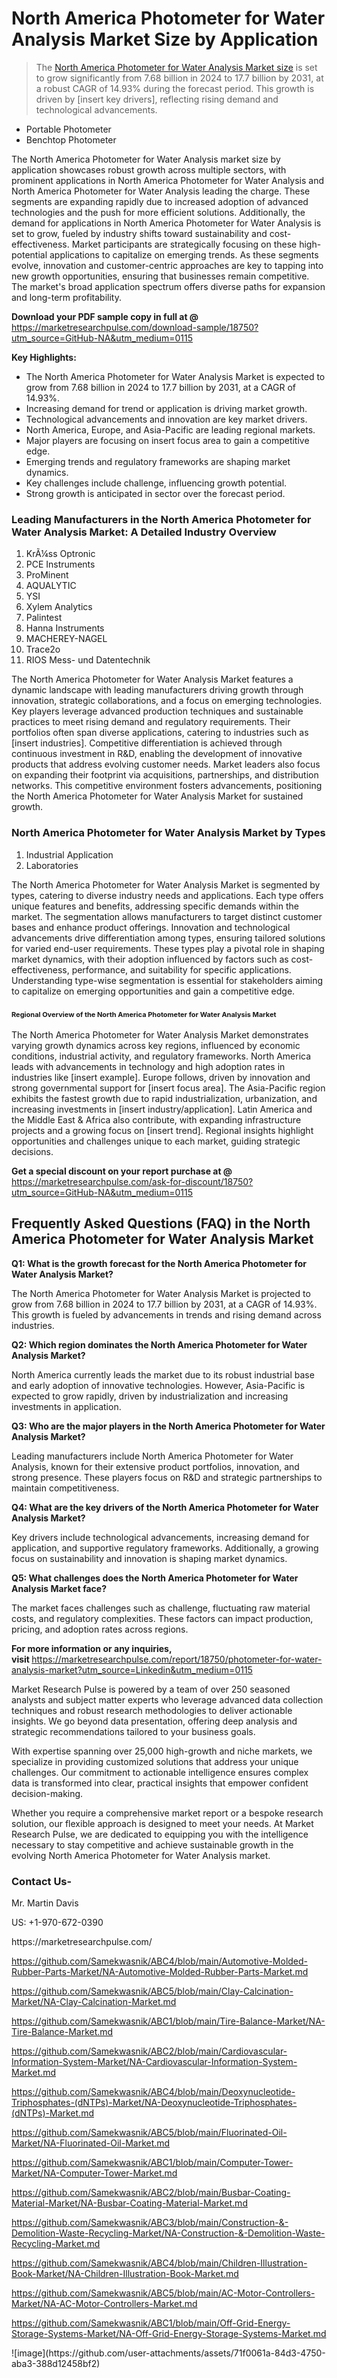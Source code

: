 <h1>North America Photometer for Water Analysis Market&nbsp;Size by Application</h1><blockquote><p>The <a href="https://marketresearchpulse.com/download-sample/18750?utm_source=GitHub-NA&amp;utm_medium=0115">North America Photometer for Water Analysis Market size</a> is set to grow significantly from 7.68 billion in 2024 to 17.7 billion by 2031, at a robust CAGR of 14.93% during the forecast period. This growth is driven by [insert key drivers], reflecting rising demand and technological advancements.</p></blockquote><ul><li>Portable Photometer<li> Benchtop Photometer</li></ul><p>The North America Photometer for Water Analysis market size by application showcases robust growth across multiple sectors, with prominent applications in North America Photometer for Water Analysis and North America Photometer for Water Analysis leading the charge. These segments are expanding rapidly due to increased adoption of advanced technologies and the push for more efficient solutions. Additionally, the demand for applications in North America Photometer for Water Analysis is set to grow, fueled by industry shifts toward sustainability and cost-effectiveness. Market participants are strategically focusing on these high-potential applications to capitalize on emerging trends. As these segments evolve, innovation and customer-centric approaches are key to tapping into new growth opportunities, ensuring that businesses remain competitive. The market's broad application spectrum offers diverse paths for expansion and long-term profitability.</p><p><strong>Download your PDF sample copy in full at @ </strong><a href="https://marketresearchpulse.com/download-sample/18750?utm_source=GitHub-NA&amp;utm_medium=0115">https://marketresearchpulse.com/download-sample/18750?utm_source=GitHub-NA&amp;utm_medium=0115</a></p><p><strong>Key Highlights: </strong></p><ul><li>The North America Photometer for Water Analysis Market is expected to grow from 7.68 billion in 2024 to 17.7 billion by 2031, at a CAGR of 14.93%.</li><li>Increasing demand for trend or application is driving market growth.</li><li>Technological advancements and innovation are key market drivers.</li><li>North America, Europe, and Asia-Pacific are leading regional markets.</li><li>Major players are focusing on insert focus area to gain a competitive edge.</li><li>Emerging trends and regulatory frameworks are shaping market dynamics.</li><li>Key challenges include challenge, influencing growth potential.</li><li>Strong growth is anticipated in sector over the forecast period.</li></ul><h3>Leading Manufacturers in the North America Photometer for Water Analysis Market: A Detailed Industry Overview</h3><ol><li>KrÃ¼ss Optronic</li><li>PCE Instruments</li><li>ProMinent</li><li>AQUALYTIC</li><li>YSI</li><li>Xylem Analytics</li><li>Palintest</li><li>Hanna Instruments</li><li>MACHEREY-NAGEL</li><li>Trace2o</li><li>RIOS Mess- und Datentechnik</li></ol><div class="flex max-w-full flex-col flex-grow"><div class="min-h-8 text-message flex w-full flex-col items-end gap-2 whitespace-normal break-words [.text-message+&amp;]:mt-5" dir="auto" data-message-author-role="assistant" data-message-id="fd8432e4-4910-450d-b182-61b7bfb0a01f" data-message-model-slug="gpt-4o"><div class="flex w-full flex-col gap-1 empty:hidden first:pt-[3px]"><div class="markdown prose w-full break-words dark:prose-invert light"><p>The North America Photometer for Water Analysis Market features a dynamic landscape with leading manufacturers driving growth through innovation, strategic collaborations, and a focus on emerging technologies. Key players leverage advanced production techniques and sustainable practices to meet rising demand and regulatory requirements. Their portfolios often span diverse applications, catering to industries such as [insert industries]. Competitive differentiation is achieved through continuous investment in R&amp;D, enabling the development of innovative products that address evolving customer needs. Market leaders also focus on expanding their footprint via acquisitions, partnerships, and distribution networks. This competitive environment fosters advancements, positioning the North America Photometer for Water Analysis Market for sustained growth.</p></div></div></div></div><h3>North America Photometer for Water Analysis Market by Types</h3><ol><li>Industrial Application<li> Laboratories</li></ol><div class="flex max-w-full flex-col flex-grow"><div class="min-h-8 text-message flex w-full flex-col items-end gap-2 whitespace-normal break-words [.text-message+&amp;]:mt-5" dir="auto" data-message-author-role="assistant" data-message-id="084470be-0bb7-4664-bddf-5156b4f41249" data-message-model-slug="gpt-4o-mini"><div class="flex w-full flex-col gap-1 empty:hidden first:pt-[3px]"><div class="markdown prose w-full break-words dark:prose-invert light"><p>The North America Photometer for Water Analysis Market is segmented by types, catering to diverse industry needs and applications. Each type offers unique features and benefits, addressing specific demands within the market. The segmentation allows manufacturers to target distinct customer bases and enhance product offerings. Innovation and technological advancements drive differentiation among types, ensuring tailored solutions for varied end-user requirements. These types play a pivotal role in shaping market dynamics, with their adoption influenced by factors such as cost-effectiveness, performance, and suitability for specific applications. Understanding type-wise segmentation is essential for stakeholders aiming to capitalize on emerging opportunities and gain a competitive edge.</p></div></div></div></div><h3><span style="font-size: 11px;">Regional Overview of the North America Photometer for Water Analysis Market</span></h3><div class="flex max-w-full flex-col flex-grow"><div class="min-h-8 text-message flex w-full flex-col items-end gap-2 whitespace-normal break-words [.text-message+&amp;]:mt-5" dir="auto" data-message-author-role="assistant" data-message-id="e9038762-ce64-4e30-91c9-9bd413514231" data-message-model-slug="gpt-4o-mini"><div class="flex w-full flex-col gap-1 empty:hidden first:pt-[3px]"><div class="markdown prose w-full break-words dark:prose-invert light"><p>The North America Photometer for Water Analysis Market demonstrates varying growth dynamics across key regions, influenced by economic conditions, industrial activity, and regulatory frameworks. North America leads with advancements in technology and high adoption rates in industries like [insert example]. Europe follows, driven by innovation and strong governmental support for [insert focus area]. The Asia-Pacific region exhibits the fastest growth due to rapid industrialization, urbanization, and increasing investments in [insert industry/application]. Latin America and the Middle East &amp; Africa also contribute, with expanding infrastructure projects and a growing focus on [insert trend]. Regional insights highlight opportunities and challenges unique to each market, guiding strategic decisions.</p></div></div></div></div><p><strong>Get a special discount on your report purchase at @ </strong><a href="https://marketresearchpulse.com/ask-for-discount/18750?utm_source=GitHub-NA&amp;utm_medium=0115">https://marketresearchpulse.com/ask-for-discount/18750?utm_source=GitHub-NA&amp;utm_medium=0115</a></p><h2>Frequently Asked Questions (FAQ) in the North America Photometer for Water Analysis Market</h2><p><strong>Q1: What is the growth forecast for the North America Photometer for Water Analysis Market?</strong></p><p>The North America Photometer for Water Analysis Market is projected to grow from 7.68 billion in 2024 to 17.7 billion by 2031, at a CAGR of 14.93%. This growth is fueled by advancements in trends and rising demand across industries.</p><p><strong>Q2: Which region dominates the North America Photometer for Water Analysis Market?</strong></p><p>North America currently leads the market due to its robust industrial base and early adoption of innovative technologies. However, Asia-Pacific is expected to grow rapidly, driven by industrialization and increasing investments in application.</p><p><strong>Q3: Who are the major players in the North America Photometer for Water Analysis Market?</strong></p><p>Leading manufacturers include North America Photometer for Water Analysis, known for their extensive product portfolios, innovation, and strong presence. These players focus on R&amp;D and strategic partnerships to maintain competitiveness.</p><p><strong>Q4: What are the key drivers of the North America Photometer for Water Analysis Market?</strong></p><p>Key drivers include technological advancements, increasing demand for application, and supportive regulatory frameworks. Additionally, a growing focus on sustainability and innovation is shaping market dynamics.</p><p><strong>Q5: What challenges does the North America Photometer for Water Analysis Market face?</strong></p><p>The market faces challenges such as challenge, fluctuating raw material costs, and regulatory complexities. These factors can impact production, pricing, and adoption rates across regions.</p><p><strong>For more information or any inquiries, visit&nbsp;</strong><a href="https://marketresearchpulse.com/report/18750/photometer-for-water-analysis-market?utm_source=Linkedin&utm_medium=0115">https://marketresearchpulse.com/report/18750/photometer-for-water-analysis-market?utm_source=Linkedin&utm_medium=0115</a></p><p>Market Research Pulse is powered by a team of over 250 seasoned analysts and subject matter experts who leverage advanced data collection techniques and robust research methodologies to deliver actionable insights. We go beyond data presentation, offering deep analysis and strategic recommendations tailored to your business goals.</p><p>With expertise spanning over 25,000 high-growth and niche markets, we specialize in providing customized solutions that address your unique challenges. Our commitment to actionable intelligence ensures complex data is transformed into clear, practical insights that empower confident decision-making.</p><p>Whether you require a comprehensive market report or a bespoke research solution, our flexible approach is designed to meet your needs. At Market Research Pulse, we are dedicated to equipping you with the intelligence necessary to stay competitive and achieve sustainable growth in the evolving North America Photometer for Water Analysis market.</p><h3><strong>Contact Us-</strong></h3><p>Mr. Martin Davis</p><p>US: +1-970-672-0390</p><p>https://marketresearchpulse.com/</p><p><a href="https://github.com/Samekwasnik/ABC4/blob/main/Automotive-Molded-Rubber-Parts-Market/NA-Automotive-Molded-Rubber-Parts-Market.md">https://github.com/Samekwasnik/ABC4/blob/main/Automotive-Molded-Rubber-Parts-Market/NA-Automotive-Molded-Rubber-Parts-Market.md</a></p><p><a href="https://github.com/Samekwasnik/ABC5/blob/main/Clay-Calcination-Market/NA-Clay-Calcination-Market.md">https://github.com/Samekwasnik/ABC5/blob/main/Clay-Calcination-Market/NA-Clay-Calcination-Market.md</a></p><p><a href="https://github.com/Samekwasnik/ABC1/blob/main/Tire-Balance-Market/NA-Tire-Balance-Market.md">https://github.com/Samekwasnik/ABC1/blob/main/Tire-Balance-Market/NA-Tire-Balance-Market.md</a></p><p><a href="https://github.com/Samekwasnik/ABC2/blob/main/Cardiovascular-Information-System-Market/NA-Cardiovascular-Information-System-Market.md">https://github.com/Samekwasnik/ABC2/blob/main/Cardiovascular-Information-System-Market/NA-Cardiovascular-Information-System-Market.md</a></p><p><a href="https://github.com/Samekwasnik/ABC4/blob/main/Deoxynucleotide-Triphosphates-(dNTPs)-Market/NA-Deoxynucleotide-Triphosphates-(dNTPs)-Market.md">https://github.com/Samekwasnik/ABC4/blob/main/Deoxynucleotide-Triphosphates-(dNTPs)-Market/NA-Deoxynucleotide-Triphosphates-(dNTPs)-Market.md</a></p><p><a href="https://github.com/Samekwasnik/ABC5/blob/main/Fluorinated-Oil-Market/NA-Fluorinated-Oil-Market.md">https://github.com/Samekwasnik/ABC5/blob/main/Fluorinated-Oil-Market/NA-Fluorinated-Oil-Market.md</a></p><p><a href="https://github.com/Samekwasnik/ABC1/blob/main/Computer-Tower-Market/NA-Computer-Tower-Market.md">https://github.com/Samekwasnik/ABC1/blob/main/Computer-Tower-Market/NA-Computer-Tower-Market.md</a></p><p><a href="https://github.com/Samekwasnik/ABC2/blob/main/Busbar-Coating-Material-Market/NA-Busbar-Coating-Material-Market.md">https://github.com/Samekwasnik/ABC2/blob/main/Busbar-Coating-Material-Market/NA-Busbar-Coating-Material-Market.md</a></p><p><a href="https://github.com/Samekwasnik/ABC3/blob/main/Construction-&-Demolition-Waste-Recycling-Market/NA-Construction-&-Demolition-Waste-Recycling-Market.md">https://github.com/Samekwasnik/ABC3/blob/main/Construction-&-Demolition-Waste-Recycling-Market/NA-Construction-&-Demolition-Waste-Recycling-Market.md</a></p><p><a href="https://github.com/Samekwasnik/ABC4/blob/main/Children-Illustration-Book-Market/NA-Children-Illustration-Book-Market.md">https://github.com/Samekwasnik/ABC4/blob/main/Children-Illustration-Book-Market/NA-Children-Illustration-Book-Market.md</a></p><p><a href="https://github.com/Samekwasnik/ABC5/blob/main/AC-Motor-Controllers-Market/NA-AC-Motor-Controllers-Market.md">https://github.com/Samekwasnik/ABC5/blob/main/AC-Motor-Controllers-Market/NA-AC-Motor-Controllers-Market.md</a></p><p><a href="https://github.com/Samekwasnik/ABC1/blob/main/Off-Grid-Energy-Storage-Systems-Market/NA-Off-Grid-Energy-Storage-Systems-Market.md">https://github.com/Samekwasnik/ABC1/blob/main/Off-Grid-Energy-Storage-Systems-Market/NA-Off-Grid-Energy-Storage-Systems-Market.md</a></p>
![image](https://github.com/user-attachments/assets/71f0061a-84d3-4750-aba3-388d12458bf2)
